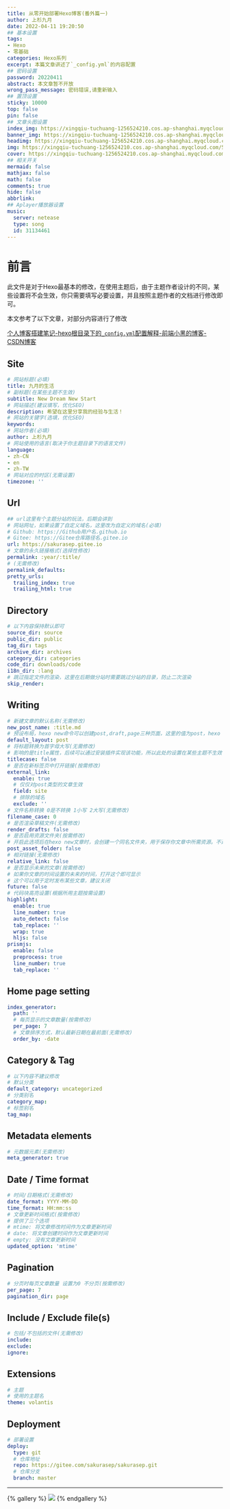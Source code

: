 ```yaml
---
title: 从零开始部署Hexo博客(番外篇一)
author: 上杉九月
date: 2022-04-11 19:20:50
## 基本设置
tags: 
- Hexo
- 零基础
categories: Hexo系列
excerpt: 本篇文章讲述了`_config.yml`的内容配置
## 密码设置
password: 20220411
abstract: 本文章暂不开放
wrong_pass_message: 密码错误,请重新输入
## 置顶设置
sticky: 10000
top: false
pin: false
## 文章头图设置
index_img: https://xingqiu-tuchuang-1256524210.cos.ap-shanghai.myqcloud.com/5199/Wallpaper/8.jpg
banner_img: https://xingqiu-tuchuang-1256524210.cos.ap-shanghai.myqcloud.com/5199/Wallpaper/8.jpg
headimg: https://xingqiu-tuchuang-1256524210.cos.ap-shanghai.myqcloud.com/5199/Wallpaper/8.jpg
img: https://xingqiu-tuchuang-1256524210.cos.ap-shanghai.myqcloud.com/5199/Wallpaper/8.jpg
cover: https://xingqiu-tuchuang-1256524210.cos.ap-shanghai.myqcloud.com/5199/Wallpaper/8.jpg
## 相关开关
mermaid: false
mathjax: false
math: false
comments: true
hide: false
abbrlink:
## Aplayer播放器设置
music:
  server: netease
  type: song
  id: 31134461
---
```


# 前言

此文件是对于Hexo最基本的修改，在使用主题后，由于主题作者设计的不同，某些设置将不会生效，你只需要填写必要设置，并且按照主题作者的文档进行修改即可。

本文参考了以下文章，对部分内容进行了修改

[个人博客搭建笔记-hexo根目录下的`_config.yml`配置解释-前端小黑的博客-CSDN博客](https://blog.csdn.net/zemprogram/article/details/104288872)

## Site

```yml
# 网站标题(必填)
title: 九月的生活 
# 副标题(在某些主题不生效)
subtitle: New Dream New Start 
# 网站描述(建议填写，优化SEO)
description: 希望在这里分享我的经验与生活！ 
# 网站的关键字(选填，优化SEO)
keywords: 
# 网站作者(必填)
author: 上杉九月 
# 网站使用的语言(取决于你主题目录下的语言文件)
language:
- zh-CN
- en
- zh-TW 
# 网站对应的时区(无需设置)
timezone: '' 
```

## Url

```yml
## url这里有个主题分站的玩法，后期会讲到
# 网站网址，如果设置了自定义域名，这里改为自定义的域名(必填)
# Github: https://Github用户名.github.io
# Gitee: https://Gitee仓库路径名.gitee.io
url: https://sakurasep.gitee.io 
# 文章的永久链接格式(选择性修改)
permalink: :year/:title/  
# (无需修改)
permalink_defaults:
pretty_urls:
  trailing_index: true 
  trailing_html: true 
```

## Directory

```yml
# 以下内容保持默认即可
source_dir: source
public_dir: public
tag_dir: tags
archive_dir: archives
category_dir: categories
code_dir: downloads/code
i18n_dir: :lang
# 跳过指定文件的渲染，这里在后期做分站时需要跳过分站的目录，防止二次渲染
skip_render:
```

## Writing

```yml
# 新建文章的默认名称(无需修改)
new_post_name: :title.md 
# 预设布局，hexo new命令可以创建post,draft,page三种页面，这里的值为post，hexo new "文章名“ 默认生成的是post
default_layout: post
# 将标题转换为首字母大写(无需修改)
# 影响的是title属性，后续可以通过安装插件实现该功能，所以此处的设置在某些主题不生效
titlecase: false
# 是否在新标签页中打开链接(按需修改)
external_link:
  enable: true 
  # 仅仅对post类型的文章生效
  field: site 
  # 排除的域名
  exclude: ''
# 文件名称转换 0是不转换 1小写 2大写(无需修改)
filename_case: 0
# 是否渲染草稿文件(无需修改)
render_drafts: false
# 是否启用资源文件夹(按需修改)
# 开启此选项后在hexo new文章时，会创建一个同名文件夹，用于保存你文章中所需资源。不过我建议使用网络图床。
post_asset_folder: false
# 相对链接(无需修改)
relative_link: false
# 是否显示未来的文章(按需修改)
# 如果你文章的时间设置的未来的时间，打开这个即可显示
# 这个可以用于定时发布某些文章，建议关闭
future: false
# 代码块高亮设置(根据所用主题按需设置)
highlight:
  enable: true
  line_number: true
  auto_detect: false
  tab_replace: ''
  wrap: true
  hljs: false
prismjs:
  enable: false
  preprocess: true
  line_number: true
  tab_replace: ''
```

## Home page setting

```yml
index_generator:
  path: ''
  # 每页显示的文章数量(按需修改)
  per_page: 7
  # 文章排序方式，默认最新日期在最前面(无需修改)
  order_by: -date
```

## Category & Tag

```yml
# 以下内容不建议修改
# 默认分类
default_category: uncategorized
# 分类别名
category_map:
# 标签别名
tag_map:
```

## Metadata elements

```yml
# 元数据元素(无需修改)
meta_generator: true
```

## Date / Time format

```yml
# 时间/日期格式(无需修改)
date_format: YYYY-MM-DD
time_format: HH:mm:ss
# 文章更新时间格式(按需修改)
# 提供了三个选项 
# mtime: 将文章修改时间作为文章更新时间
# date: 将文章创建时间作为文章更新时间
# empty: 没有文章更新时间
updated_option: 'mtime'
```

## Pagination

```yml
# 分页时每页文章数量 设置为0 不分页(按需修改)
per_page: 7
pagination_dir: page
```

## Include / Exclude file(s)

```yml
# 包括/不包括的文件(无需修改)
include:
exclude:
ignore:
```

## Extensions

```yml
# 主题
# 使用的主题名
theme: volantis
```

## Deployment

```yml
# 部署设置
deploy:
  type: git
  # 仓库地址
  repo: https://gitee.com/sakurasep/sakurasep.git
  # 仓库分支
  branch: master
```

---

{% gallery %}
![](https://xingqiu-tuchuang-1256524210.cos.ap-shanghai.myqcloud.com/5199/about_me.png)
{% endgallery %}

